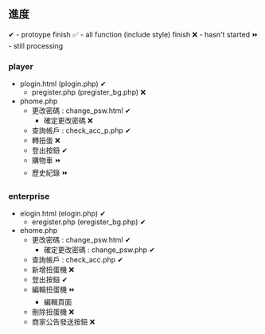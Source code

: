 ## 進度
✔ - protoype finish
✅ - all function (include style) finish
❌ - hasn't started
⏩ - still processing


### player
* plogin.html (plogin.php)  ✔
    * pregister.php (pregister_bg.php) ❌
* phome.php 
    * 更改密碼 : change_psw.html ✔
        * 確定更改密碼 ❌
    * 查詢帳戶 : check_acc_p.php ✔
    * 轉扭蛋 ❌
    * 登出按鈕 ✔
    * 購物車 ⏩
    * 歷史紀錄 ⏩
### enterprise

* elogin.html (elogin.php)  ✔
    * eregister.php (eregister_bg.php) ✔
* ehome.php 
    * 更改密碼 : change_psw.html ✔
        * 確定更改密碼 : change_psw.php ✔
    * 查詢帳戶 : check_acc.php ✔
    * 新增扭蛋機 ❌
    * 登出按鈕 ✔
    * 編輯扭蛋機 ⏩
        * 編輯頁面
    * 刪除扭蛋機 ❌
    * 商家公告發送按鈕 ❌
